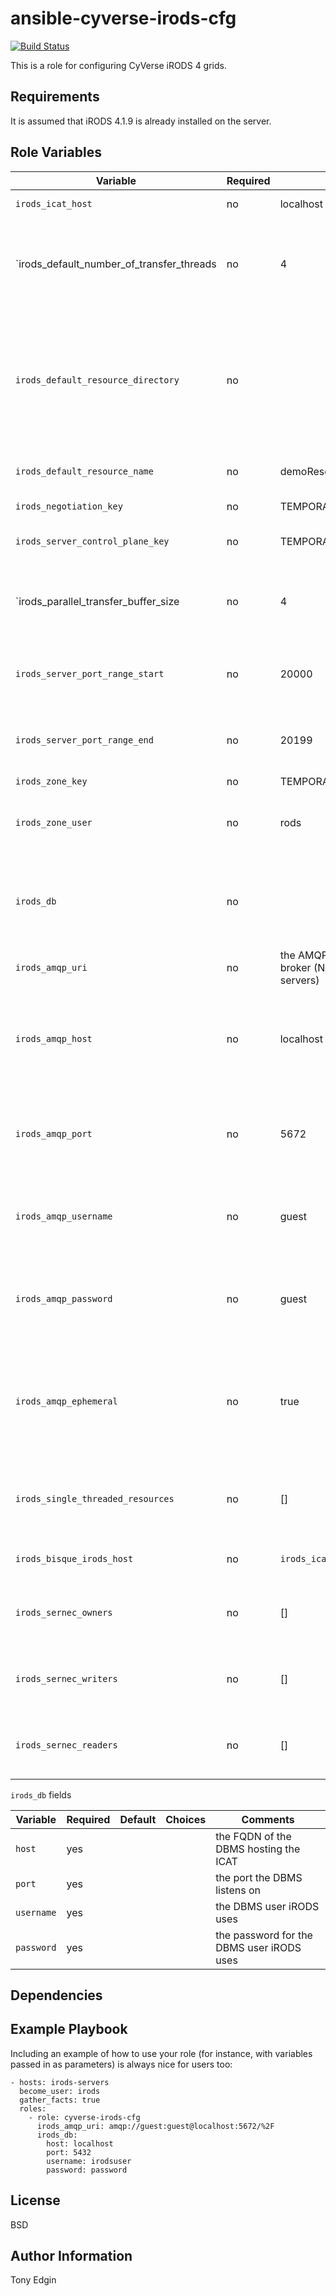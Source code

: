 ansible-cyverse-irods-cfg
=========================
[![Build Status](https://travis-ci.org/CyVerse-Ansible/ansible-cyverse-irods-cfg.svg?branch=master)](https://travis-ci.org/CyVerse-Ansible/ansible-cyverse-irods-cfg)

This is a role for configuring CyVerse iRODS 4 grids.


Requirements
------------

It is assumed that iRODS 4.1.9 is already installed on the server.

Role Variables
--------------

Variable                                  | Required | Default                          | Choices | Comments
----------------------------------------- | -------- | -------------------------------- | ------- | --------
`irods_icat_host`                         | no       | localhost                        |         | the FQDN of the IES
`irods_default_number_of_transfer_threads | no       | 4                                |         | the default maximum number of transfer streams for parallel transfer 
`irods_default_resource_directory`        | no       |                                  |         | the absolute path to the vault on the resource server being configured (N/A when configuring IES and it doesn't host a resource)
`irods_default_resource_name`             | no       | demoResc                         |         | the name of the default resource
`irods_negotiation_key`                   | no       | TEMPORARY_32byte_negotiation_key |         | the negotiation key
`irods_server_control_plane_key`          | no       | TEMPORARY__32byte_ctrl_plane_key |         | the server control plane key
`irods_parallel_transfer_buffer_size      | no       | 4                                |         | the transfer buffer size in MiB for each stream during parallel transfer
`irods_server_port_range_start`           | no       | 20000                            |         | the first address in the range of auxillary TCP and UDP ports
`irods_server_port_range_end`             | no       | 20199                            |         | the last address in the range of auxillary TCP and UDP ports
`irods_zone_key`                          | no       | TEMPORARY_zone_key               |         | the zone key
`irods_zone_user`                         | no       | rods                             |         | the rodsadmin user to be used by the server being configured
`irods_db`                                | no       |                                  |         | the DBMS connection information, see below (N/A for non-IES resource servers)
`irods_amqp_uri`                          | no       |                                              the AMQP URI used to connect to the broker (N/A for non-IES resource servers)
`irods_amqp_host`                         | no       | localhost                        |         | the FQDN of the AMQP broker iRODS publishes to (DEPRECATED: use `irods_amqp_uri instead`)
`irods_amqp_port`                         | no       | 5672                             |         | the port the AMQP broker listens on (DEPRECATED: use `irods_amqp_uri instead`)
`irods_amqp_username`                     | no       | guest                            |         | the AMQP user iRODS user (DEPRECATED: use `irods_amqp_uri instead`)
`irods_amqp_password`                     | no       | guest                            |         | the password for the AMQP user (DEPRECATED: use `irods_amqp_uri instead`)
`irods_amqp_ephemeral`                    | no       | true                             |         | whether or not the `irods` AMQP exchange will persist when iRODS disconnects from the AMQP broker
`irods_single_threaded_resources`         | no       | []                               |         | a list of resources that only support single threaded transfers
`irods_bisque_irods_host`                 | no       | `irods_icat_host`                |         | The iRODS host to report to BisQue.
`irods_sernec_owners`                     | no       | []                               |         | a list of users who get ownership of sernec collections
`irods_sernec_writers`                    | no       | []                               |         | a list of users who get write access to sernec collections
`irods_sernec_readers`                    | no       | []                               |         | a list of users who get read access to sernec collections


`irods_db` fields

Variable   | Required | Default | Choices | Comments
-----------| -------- | ------- | ------- | --------
`host`     | yes      |         |         | the FQDN of the DBMS hosting the ICAT
`port`     | yes      |         |         | the port the DBMS listens on
`username` | yes      |         |         | the DBMS user iRODS uses
`password` | yes      |         |         | the password for the DBMS user iRODS uses

Dependencies
------------

Example Playbook
----------------

Including an example of how to use your role (for instance, with variables passed in as parameters) is always nice for users too:

```
- hosts: irods-servers
  become_user: irods
  gather_facts: true
  roles:
    - role: cyverse-irods-cfg
      irods_amqp_uri: amqp://guest:guest@localhost:5672/%2F
      irods_db:
        host: localhost
        port: 5432
        username: irodsuser
        password: password
```           

License
-------

BSD

Author Information
------------------

Tony Edgin
